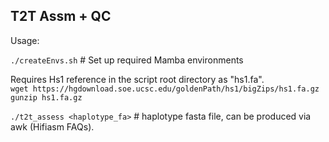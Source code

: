 ## T2T Assm + QC
Usage:  

``./createEnvs.sh`` # Set up required Mamba environments

Requires Hs1 reference in the script root directory as "hs1.fa".  
`` wget https://hgdownload.soe.ucsc.edu/goldenPath/hs1/bigZips/hs1.fa.gz ``  
`` gunzip hs1.fa.gz ``

``./t2t_assess <haplotype_fa>`` # haplotype fasta file, can be produced via awk (Hifiasm FAQs).
